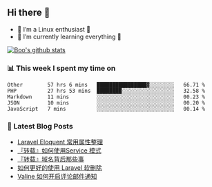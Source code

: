 ## Hi there 👋
* 🔭 I’m a Linux enthusiast 🐧️
* 🏃️ I’m currently learning everything 🏃️

[![Boo's github stats](https://github-readme-stats.vercel.app/api?username=0xAiKang)](https://github.com/anuraghazra/github-readme-stats)

<!-- [![Most Used Langs](https://github-readme-stats.vercel.app/api/top-langs/?username=0xAiKang)](https://github.com/anuraghazra/github-readme-stats) -->

### 📊 This week I spent my time on
<!--START_SECTION:waka-->
```text
Other        57 hrs 6 mins   ████████████████▓░░░░░░░░   66.71 % 
PHP          27 hrs 53 mins  ████████░░░░░░░░░░░░░░░░░   32.58 % 
Markdown     11 mins         ░░░░░░░░░░░░░░░░░░░░░░░░░   00.23 % 
JSON         10 mins         ░░░░░░░░░░░░░░░░░░░░░░░░░   00.20 % 
JavaScript   7 mins          ░░░░░░░░░░░░░░░░░░░░░░░░░   00.14 % 
```
<!--END_SECTION:waka-->

### 📕 Latest Blog Posts
<!-- BLOG-POST-LIST:START -->
- [Laravel Eloquent 常用属性整理](https://www.0x2beace.com/laravel-eloquent-common-attributes-sorting/)
- [『转载』如何使用Service 模式](https://www.0x2beace.com/how-to-use-service-mode/)
- [『转载』域名背后那些事](https://www.0x2beace.com/those-things-behind-the-domain-name/)
- [如何更好的使用 Laravel 软删除](https://www.0x2beace.com/how-to-better-use-laravel-soft-delete/)
- [Valine 如何开启评论邮件通知](https://www.0x2beace.com/how-does-valine-turn-on-comment-email-notifications/)
<!-- BLOG-POST-LIST:END -->

